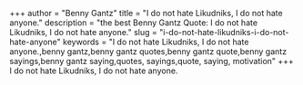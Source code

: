 +++
author = "Benny Gantz"
title = "I do not hate Likudniks, I do not hate anyone."
description = "the best Benny Gantz Quote: I do not hate Likudniks, I do not hate anyone."
slug = "i-do-not-hate-likudniks-i-do-not-hate-anyone"
keywords = "I do not hate Likudniks, I do not hate anyone.,benny gantz,benny gantz quotes,benny gantz quote,benny gantz sayings,benny gantz saying,quotes, sayings,quote, saying, motivation"
+++
I do not hate Likudniks, I do not hate anyone.
